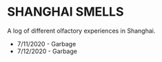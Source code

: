 # SHANGHAI SMELLS

A log of different olfactory experiences in Shanghai.

* 7/11/2020 - Garbage
* 7/12/2020 - Garbage